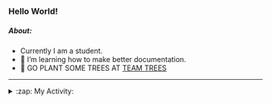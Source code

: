 ### Hello World!

##### About:
- Currently I am a student.
- 🌱 I’m learning how to make better documentation.
- 🌱 GO PLANT SOME TREES AT [TEAM TREES](https://teamtrees.org/)

---
<details>
  <summary>:zap: My Activity:</summary>
  
<!--START_SECTION:waka-->
![Code Time](http://img.shields.io/badge/Code%20Time-1%2C114%20hrs%2054%20mins-blue)

**I'm a Night 🦉** 

```text
🌞 Morning                1467 commits        ██░░░░░░░░░░░░░░░░░░░░░░░   09.44 % 
🌆 Daytime                5390 commits        █████████░░░░░░░░░░░░░░░░   34.67 % 
🌃 Evening                4424 commits        ███████░░░░░░░░░░░░░░░░░░   28.46 % 
🌙 Night                  4264 commits        ███████░░░░░░░░░░░░░░░░░░   27.43 % 
```
📅 **I'm Most Productive on Wednesday** 

```text
Monday                   2307 commits        ████░░░░░░░░░░░░░░░░░░░░░   14.84 % 
Tuesday                  1930 commits        ███░░░░░░░░░░░░░░░░░░░░░░   12.42 % 
Wednesday                3729 commits        ██████░░░░░░░░░░░░░░░░░░░   23.99 % 
Thursday                 1978 commits        ███░░░░░░░░░░░░░░░░░░░░░░   12.72 % 
Friday                   1522 commits        ██░░░░░░░░░░░░░░░░░░░░░░░   09.79 % 
Saturday                 1403 commits        ██░░░░░░░░░░░░░░░░░░░░░░░   09.03 % 
Sunday                   2676 commits        ████░░░░░░░░░░░░░░░░░░░░░   17.21 % 
```


📊 **This Week I Spent My Time On** 

```text
🔥 Editors: 
VS Code                  1 hr 23 mins        █████████████████████████   100.00 % 

🐱‍💻 Projects: 
praise                   58 mins             ██████████████████░░░░░░░   70.30 % 
recurring-call-reminder  24 mins             ███████░░░░░░░░░░░░░░░░░░   29.04 % 
CSF22                    0 secs              ░░░░░░░░░░░░░░░░░░░░░░░░░   00.64 % 
ai                       0 secs              ░░░░░░░░░░░░░░░░░░░░░░░░░   00.02 % 
```


 Last Updated on 04/05/2023 13:09:41 UTC
<!--END_SECTION:waka-->
</details>
